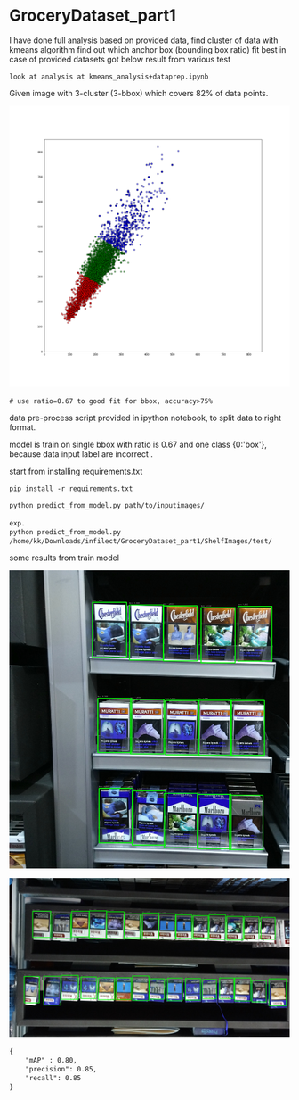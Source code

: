 # GroceryDataset_part1

I have done full analysis based on provided data, find cluster of data with kmeans algorithm find out which anchor box (bounding box ratio) fit best in case of provided datasets got below result from various test 

```
look at analysis at kmeans_analysis+dataprep.ipynb
```

Given image with 3-cluster (3-bbox) which covers 82% of  data points.

![keams_images](./git_images/k-mean.png)

```
# use ratio=0.67 to good fit for bbox, accuracy>75%
```

data pre-process script provided in ipython notebook, to split data to right format. 

model is train on single bbox with ratio is 0.67 and one class {0:'box'}, because data input label are incorrect .

start from installing  requirements.txt

```
pip install -r requirements.txt
```

 

```
python predict_from_model.py path/to/inputimages/

exp.
python predict_from_model.py /home/kk/Downloads/infilect/GroceryDataset_part1/ShelfImages/test/
```

some results from train model

![img1](./git_images/C1_P01_N1_S3_1.jpeg)



![img2](./git_images/C1_P03_N1_S2_1.jpeg)



```
{
    "mAP" : 0.80,
    "precision": 0.85,
    "recall": 0.85
}
```



